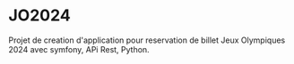 # JO2024
Projet de creation d'application pour reservation de billet Jeux Olympiques 2024 avec symfony, APi Rest, Python.
